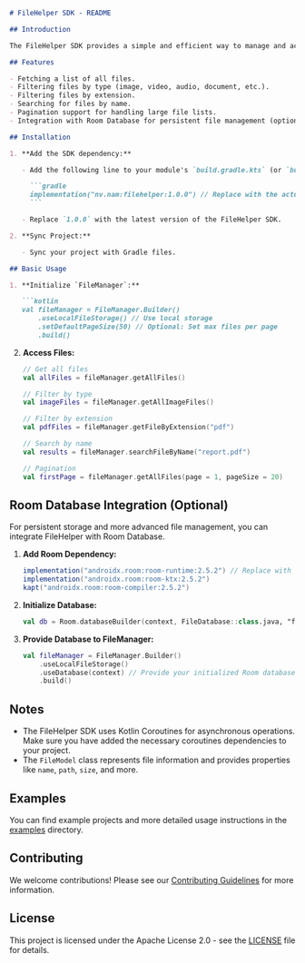 ```markdown
# FileHelper SDK - README

## Introduction

The FileHelper SDK provides a simple and efficient way to manage and access files on Android devices. 

## Features

- Fetching a list of all files.
- Filtering files by type (image, video, audio, document, etc.).
- Filtering files by extension.
- Searching for files by name.
- Pagination support for handling large file lists.
- Integration with Room Database for persistent file management (optional).

## Installation

1. **Add the SDK dependency:**

   - Add the following line to your module's `build.gradle.kts` (or `build.gradle`) file:

     ```gradle
     implementation("nv.nam:filehelper:1.0.0") // Replace with the actual artifact details
     ```

   - Replace `1.0.0` with the latest version of the FileHelper SDK.

2. **Sync Project:**

   - Sync your project with Gradle files. 

## Basic Usage

1. **Initialize `FileManager`:**

   ```kotlin
   val fileManager = FileManager.Builder()
       .useLocalFileStorage() // Use local storage
       .setDefaultPageSize(50) // Optional: Set max files per page 
       .build()
   ```

2. **Access Files:**

   ```kotlin
   // Get all files
   val allFiles = fileManager.getAllFiles()

   // Filter by type
   val imageFiles = fileManager.getAllImageFiles() 

   // Filter by extension
   val pdfFiles = fileManager.getFileByExtension("pdf")

   // Search by name
   val results = fileManager.searchFileByName("report.pdf") 

   // Pagination
   val firstPage = fileManager.getAllFiles(page = 1, pageSize = 20) 
   ```

## Room Database Integration (Optional)

For persistent storage and more advanced file management, you can integrate FileHelper with Room Database.

1. **Add Room Dependency:**

   ```gradle
   implementation("androidx.room:room-runtime:2.5.2") // Replace with the latest version
   implementation("androidx.room:room-ktx:2.5.2") 
   kapt("androidx.room:room-compiler:2.5.2") 
   ```

2. **Initialize Database:**

   ```kotlin
   val db = Room.databaseBuilder(context, FileDatabase::class.java, "file_database").build()
   ```

3. **Provide Database to FileManager:**

   ```kotlin
   val fileManager = FileManager.Builder()
       .useLocalFileStorage() 
       .useDatabase(context) // Provide your initialized Room database 
       .build()
   ```

## Notes

- The FileHelper SDK uses Kotlin Coroutines for asynchronous operations. Make sure you have added the necessary coroutines dependencies to your project.
- The `FileModel` class represents file information and provides properties like `name`, `path`, `size`, and more.

## Examples

You can find example projects and more detailed usage instructions in the [examples](/examples) directory.

## Contributing

We welcome contributions! Please see our [Contributing Guidelines](CONTRIBUTING.md) for more information.

## License

This project is licensed under the Apache License 2.0 - see the [LICENSE](LICENSE) file for details.
```